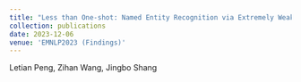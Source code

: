 ```yaml
---
title: "Less than One-shot: Named Entity Recognition via Extremely Weak Supervision."
collection: publications
date: 2023-12-06
venue: 'EMNLP2023 (Findings)'
---
```

Letian Peng, Zihan Wang, Jingbo Shang
